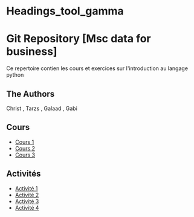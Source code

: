 # Headings_tool_gamma
# Git Repository  [Msc data for business] 

Ce repertoire contien les cours et exercices sur l'introduction au langage python 

## The Authors

Christ , Tarzs , Galaad , Gabi 

## Cours

* [Cours 1](Ccours/Introduction_Python_1.ipynb)
* [Cours 2](cours/Introduction_Python_2.ipynby)
* [Cours 3](cours/Introduction_Python_3.ipynb)
  

## Activités


* [Activité 1](activites/Introduction_Python_1_Activite.ipynb)
* [Activité 2](activites/Introduction_Python_2_Activite.ipynb)
* [Activité 3](activites/Introduction_Python_3_Activite.ipynb)
* [Activité 4](activites/Homework.py)
